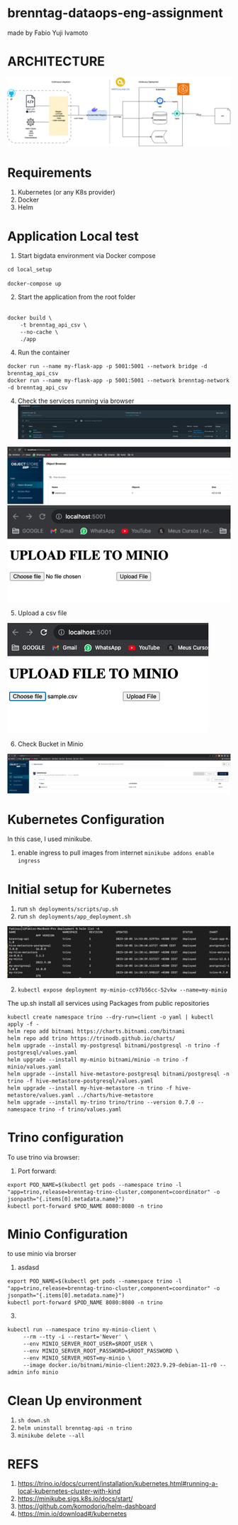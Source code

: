 # brenntag-dataops-eng-assignment
made by Fabio Yuji Ivamoto

# ARCHITECTURE
![helm list](./img/brenntag_case.drawio.png)

# Requirements
1. Kubernetes (or any K8s provider)
2. Docker
3. Helm

# Application Local test
1. Start bigdata environment via Docker compose
```
cd local_setup

docker-compose up
```

2. Start the application from the root folder
```

docker build \
    -t brenntag_api_csv \
    --no-cache \
    ./app

```

4. Run the container
```
docker run --name my-flask-app -p 5001:5001 --network bridge -d brenntag_api_csv
docker run --name my-flask-app -p 5001:5001 --network brenntag-network -d brenntag_api_csv

```


4. Check the services running via browser
![local containers](./img/local_containers.png)

![minio browser](./img/minio_browser.png)
![app browser](./img/flask_browser.png)

5. Upload a csv file

![file_uploaded](./img/file_upload.png)


6. Check Bucket in Minio

![bucket_check](./img/bucket_browser.png)


# Kubernetes Configuration
In this case, I used minikube.
1. enable ingress to pull images from internet `minikube addons enable ingress`


# Initial setup for Kubernetes
1. run `sh deployments/scripts/up.sh`
2. run `sh deployments/app_deployment.sh`

![helm list](./img/helm_list.png)

2. `kubectl expose deployment my-minio-cc97b56cc-52vkw --name=my-minio`

The up.sh install all services using Packages from public repositories
```
kubectl create namespace trino --dry-run=client -o yaml | kubectl apply -f -
helm repo add bitnami https://charts.bitnami.com/bitnami
helm repo add trino https://trinodb.github.io/charts/
helm upgrade --install my-postgresql bitnami/postgresql -n trino -f postgresql/values.yaml
helm upgrade --install my-minio bitnami/minio -n trino -f minio/values.yaml
helm upgrade --install hive-metastore-postgresql bitnami/postgresql -n trino -f hive-metastore-postgresql/values.yaml
helm upgrade --install my-hive-metastore -n trino -f hive-metastore/values.yaml ../charts/hive-metastore
helm upgrade --install my-trino trino/trino --version 0.7.0 --namespace trino -f trino/values.yaml
```



# Trino configuration

To use trino via browser:
1. Port forward:
```
export POD_NAME=$(kubectl get pods --namespace trino -l "app=trino,release=brenntag-trino-cluster,component=coordinator" -o jsonpath="{.items[0].metadata.name}")
kubectl port-forward $POD_NAME 8080:8080 -n trino
```

# Minio Configuration
to use minio via brorser
1. asdasd
```
export POD_NAME=$(kubectl get pods --namespace trino -l "app=trino,release=brenntag-trino-cluster,component=coordinator" -o jsonpath="{.items[0].metadata.name}")
kubectl port-forward $POD_NAME 8080:8080 -n trino
```
3. 
``` 
kubectl run --namespace trino my-minio-client \ 
     --rm --tty -i --restart='Never' \
     --env MINIO_SERVER_ROOT_USER=$ROOT_USER \
     --env MINIO_SERVER_ROOT_PASSWORD=$ROOT_PASSWORD \
     --env MINIO_SERVER_HOST=my-minio \
     --image docker.io/bitnami/minio-client:2023.9.29-debian-11-r0 -- admin info minio
``` 





# Clean Up environment
1. `sh down.sh`
2. `helm uninstall brenntag-api -n trino`
3. `minikube delete --all`



# REFS

1. https://trino.io/docs/current/installation/kubernetes.html#running-a-local-kubernetes-cluster-with-kind
2. https://minikube.sigs.k8s.io/docs/start/
3. https://github.com/komodorio/helm-dashboard
4. https://min.io/download#/kubernetes